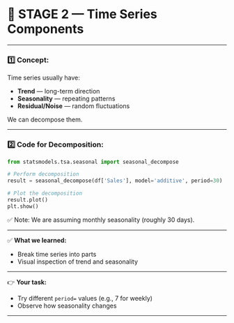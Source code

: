 # 🔰 **STAGE 2 — Time Series Components**

---

### 1️⃣ Concept:

Time series usually have:

* **Trend** — long-term direction
* **Seasonality** — repeating patterns
* **Residual/Noise** — random fluctuations

We can decompose them.

---

### 2️⃣ Code for Decomposition:

```python
from statsmodels.tsa.seasonal import seasonal_decompose

# Perform decomposition
result = seasonal_decompose(df['Sales'], model='additive', period=30)

# Plot the decomposition
result.plot()
plt.show()
```

✅ Note: We are assuming monthly seasonality (roughly 30 days).

---

✅ **What we learned:**

* Break time series into parts
* Visual inspection of trend and seasonality

---

👉 **Your task:**

* Try different `period=` values (e.g., 7 for weekly)
* Observe how seasonality changes

---


